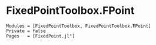 # FixedPointToolbox.FPoint

```@autodocs
Modules = [FixedPointToolbox, FixedPointToolbox.FPoint]
Private = false
Pages   = [FixedPoint.jl"]
```